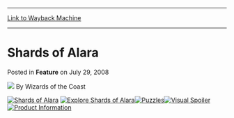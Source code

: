 
---
[Link to Wayback Machine](https://web.archive.org/web/20220629012652/https://magic.wizards.com/en/articles/archive/feature/shards-alara-2008-07-29)

[_metadata_:wayback_url]:- "https://magic.wizards.com/en/articles/archive/feature/shards-alara-2008-07-29"
[_metadata_:wayback_raw_url]:- "https://web.archive.org/web/20220629012652id_/https://magic.wizards.com/en/articles/archive/feature/shards-alara-2008-07-29"
[_metadata_:wayback_capture_timestamp]:- "2022-06-29 01:26:52+00:00"
[_metadata_:generator]:- "Drupal 7 (http://drupal.org)"
[_metadata_:publish_date]:- "2008-07-29"
---


Shards of Alara
===============



 Posted in **Feature**
 on July 29, 2008 






![](https://media.magic.wizards.com/styles/auth_small/public/images/person/wizards_author.jpg)
By Wizards of the Coast












[![Shards of Alara](https://media.magic.wizards.com/image_legacy_migration/mtg/images/tcg/products/shardsofalara/ALA_splash_EN.jpg)](/en/articles/archive/event-coverage/feature-greeting-wizards-play-network-2008-07-14)
[![Explore Shards of Alara](https://media.magic.wizards.com/image_legacy_migration/mtg/images/tcg/products/shardsofalara/ALA_explore_EN.jpg)](http://archive.wizards.com/Magic/TCG/Article.aspx?x=mtg/tcg/shardsofalara/explore)[![Puzzles](https://media.magic.wizards.com/image_legacy_migration/mtg/images/tcg/products/shardsofalara/ALA_puzzles_EN.jpg)](http://archive.wizards.com/Magic/TCG/Article.aspx?x=mtg/tcg/shardsofalara/puzzles)[![Visual Spoiler](https://media.magic.wizards.com/image_legacy_migration/mtg/images/tcg/products/shardsofalara/ALA_spoiler_EN.jpg)](http://archive.wizards.com/Magic/TCG/Article.aspx?x=mtg/tcg/shardsofalara/spoiler)[![Product Information](https://media.magic.wizards.com/image_legacy_migration/mtg/images/tcg/products/shardsofalara/ALA_product_EN.jpg)](http://archive.wizards.com/Magic/TCG/Article.aspx?x=mtg/tcg/shardsofalara/productinfo)






